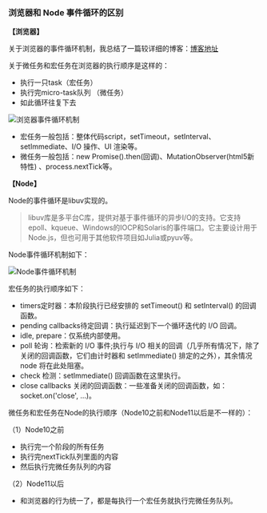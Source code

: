 ### 浏览器和 Node 事件循环的区别

**【浏览器】**

关于浏览器的事件循环机制，我总结了一篇较详细的博客：[博客地址](https://iloveyou11.github.io/2019/07/01/%E5%89%8D%E7%AB%AF%E8%BF%9B%E9%98%B6-01-JS%E6%B7%B1%E5%85%A5%EF%BC%88%E4%B8%8A%EF%BC%89/)

关于微任务和宏任务在浏览器的执行顺序是这样的：

- 执行一只task（宏任务）
- 执行完micro-task队列 （微任务）
- 如此循环往复下去

![浏览器事件循环机制](https://img.alicdn.com/imgextra/i1/O1CN01H2ACHF26VXJIZTwg2_!!6000000007667-2-tps-1718-1004.png)

- 宏任务一般包括：整体代码script，setTimeout，setInterval、setImmediate、I/O 操作、UI 渲染等。
- 微任务一般包括：new Promise().then(回调)、MutationObserver(html5新特性) 、process.nextTick等。

**【Node】**

Node的事件循环是libuv实现的。

> libuv库是多平台C库，提供对基于事件循环的异步I/O的支持。它支持epoll、kqueue、Windows的IOCP和Solaris的事件端口。它主要设计用于Node.js，但也可用于其他软件项目如Julia或pyuv等。 

Node事件循环机制如下：

![Node事件循环机制](https://user-images.githubusercontent.com/20101525/53734427-eba9e880-3ebe-11e9-8511-eb4948e336ae.png)

宏任务的执行顺序如下：

- timers定时器：本阶段执行已经安排的 setTimeout() 和 setInterval() 的回调函数。
- pending callbacks待定回调：执行延迟到下一个循环迭代的 I/O 回调。
- idle, prepare：仅系统内部使用。
- poll 轮询：检索新的 I/O 事件;执行与 I/O 相关的回调（几乎所有情况下，除了关闭的回调函数，它们由计时器和 setImmediate() 排定的之外），其余情况 node 将在此处阻塞。
- check 检测：setImmediate() 回调函数在这里执行。
- close callbacks 关闭的回调函数：一些准备关闭的回调函数，如：socket.on('close', ...)。

微任务和宏任务在Node的执行顺序（Node10之前和Node11以后是不一样的）：

（1）Node10之前

- 执行完一个阶段的所有任务
- 执行完nextTick队列里面的内容
- 然后执行完微任务队列的内容

（2）Node11以后

- 和浏览器的行为统一了，都是每执行一个宏任务就执行完微任务队列。
